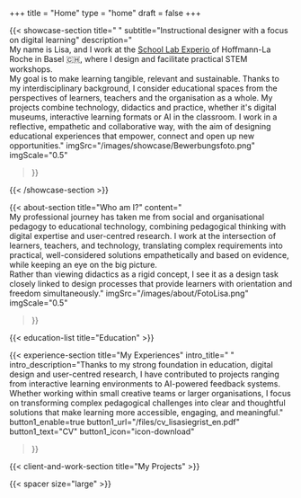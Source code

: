 +++
title =  "Home"
type = "home"
draft = false
+++


{{< showcase-section
    title=" "
    subtitle="Instructional designer with a focus on digital learning"
    description="<br/>My name is Lisa, and I work at the <a target='_blank' href='https://basel.lehre.roche.com/experio/'>School Lab Experio </a> of Hoffmann-La Roche in Basel 🇨🇭, where I design and facilitate practical STEM workshops. <br/>My goal is to make learning tangible, relevant and sustainable. Thanks to my interdisciplinary background, I consider educational spaces from the perspectives of learners, teachers and the organisation as a whole. My projects combine technology, didactics and practice, whether it's digital museums, interactive learning formats or AI in the classroom. I work in a reflective, empathetic and collaborative way, with the aim of designing educational experiences that empower, connect and open up new opportunities."
    imgSrc="/images/showcase/Bewerbungsfoto.png"
    imgScale="0.5"
 >}}

{{< /showcase-section >}}

{{< about-section
    title="Who am I?"
    content="<br/>My professional journey has taken me from social and organisational pedagogy to educational technology, combining pedagogical thinking with digital expertise and user-centred research. I work at the intersection of learners, teachers, and technology, translating complex requirements into practical, well-considered solutions empathetically and based on evidence, while keeping an eye on the big picture. <br/>Rather than viewing didactics as a rigid concept, I see it as a design task closely linked to design processes that provide learners with orientation and freedom simultaneously."
    imgSrc="/images/about/FotoLisa.png"
    imgScale="0.5"
 >}}

{{< education-list
    title="Education" >}}

{{< experience-section
    title="My Experiences"
    intro_title=" "
    intro_description="Thanks to my strong foundation in education, digital design and user-centred research, I have contributed to projects ranging from interactive learning environments to AI-powered feedback systems. Whether working within small creative teams or larger organisations, I focus on transforming complex pedagogical challenges into clear and thoughtful solutions that make learning more accessible, engaging, and meaningful."
    button1_enable=true
    button1_url="/files/cv_lisasiegrist_en.pdf"
    button1_text="CV"
    button1_icon="icon-download" 
>}}

{{< client-and-work-section
    title="My Projects" >}} 

{{< spacer size="large" >}}